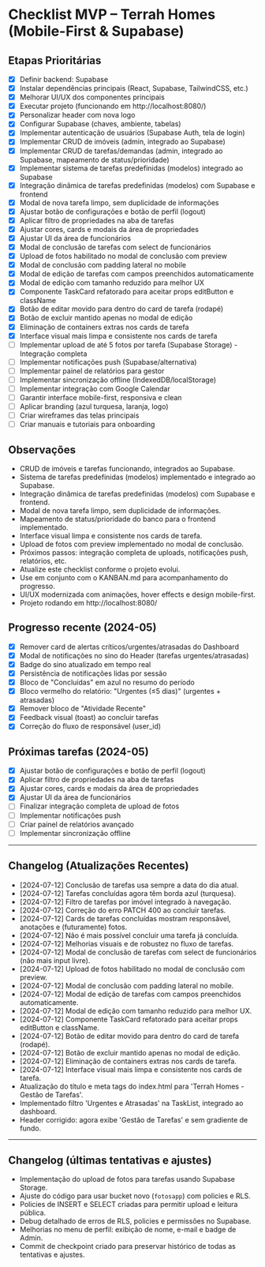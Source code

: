 # Checklist MVP – Terrah Homes (Mobile-First & Supabase)

## Etapas Prioritárias

- [x] Definir backend: Supabase
- [x] Instalar dependências principais (React, Supabase, TailwindCSS, etc.)
- [x] Melhorar UI/UX dos componentes principais
- [x] Executar projeto (funcionando em http://localhost:8080/)
- [x] Personalizar header com nova logo
- [x] Configurar Supabase (chaves, ambiente, tabelas)
- [x] Implementar autenticação de usuários (Supabase Auth, tela de login)
- [x] Implementar CRUD de imóveis (admin, integrado ao Supabase)
- [x] Implementar CRUD de tarefas/demandas (admin, integrado ao Supabase, mapeamento de status/prioridade)
- [x] Implementar sistema de tarefas predefinidas (modelos) integrado ao Supabase
- [x] Integração dinâmica de tarefas predefinidas (modelos) com Supabase e frontend
- [x] Modal de nova tarefa limpo, sem duplicidade de informações
- [x] Ajustar botão de configurações e botão de perfil (logout)
- [x] Aplicar filtro de propriedades na aba de tarefas
- [x] Ajustar cores, cards e modais da área de propriedades
- [x] Ajustar UI da área de funcionários
- [x] Modal de conclusão de tarefas com select de funcionários
- [x] Upload de fotos habilitado no modal de conclusão com preview
- [x] Modal de conclusão com padding lateral no mobile
- [x] Modal de edição de tarefas com campos preenchidos automaticamente
- [x] Modal de edição com tamanho reduzido para melhor UX
- [x] Componente TaskCard refatorado para aceitar props editButton e className
- [x] Botão de editar movido para dentro do card de tarefa (rodapé)
- [x] Botão de excluir mantido apenas no modal de edição
- [x] Eliminação de containers extras nos cards de tarefa
- [x] Interface visual mais limpa e consistente nos cards de tarefa
- [ ] Implementar upload de até 5 fotos por tarefa (Supabase Storage) - Integração completa
- [ ] Implementar notificações push (Supabase/alternativa)
- [ ] Implementar painel de relatórios para gestor
- [ ] Implementar sincronização offline (IndexedDB/localStorage)
- [ ] Implementar integração com Google Calendar
- [ ] Garantir interface mobile-first, responsiva e clean
- [ ] Aplicar branding (azul turquesa, laranja, logo)
- [ ] Criar wireframes das telas principais
- [ ] Criar manuais e tutoriais para onboarding

## Observações
- CRUD de imóveis e tarefas funcionando, integrados ao Supabase.
- Sistema de tarefas predefinidas (modelos) implementado e integrado ao Supabase.
- Integração dinâmica de tarefas predefinidas (modelos) com Supabase e frontend.
- Modal de nova tarefa limpo, sem duplicidade de informações.
- Mapeamento de status/prioridade do banco para o frontend implementado.
- Interface visual limpa e consistente nos cards de tarefa.
- Upload de fotos com preview implementado no modal de conclusão.
- Próximos passos: integração completa de uploads, notificações push, relatórios, etc.
- Atualize este checklist conforme o projeto evolui.
- Use em conjunto com o KANBAN.md para acompanhamento do progresso.
- UI/UX modernizada com animações, hover effects e design mobile-first.
- Projeto rodando em http://localhost:8080/

## Progresso recente (2024-05)

- [x] Remover card de alertas críticos/urgentes/atrasadas do Dashboard
- [x] Modal de notificações no sino do Header (tarefas urgentes/atrasadas)
- [x] Badge do sino atualizado em tempo real
- [x] Persistência de notificações lidas por sessão
- [x] Bloco de "Concluídas" em azul no resumo do período
- [x] Bloco vermelho do relatório: "Urgentes (≤5 dias)" (urgentes + atrasadas)
- [x] Remover bloco de "Atividade Recente"
- [x] Feedback visual (toast) ao concluir tarefas
- [x] Correção do fluxo de responsável (user_id)

## Próximas tarefas (2024-05)

- [x] Ajustar botão de configurações e botão de perfil (logout)
- [x] Aplicar filtro de propriedades na aba de tarefas
- [x] Ajustar cores, cards e modais da área de propriedades
- [x] Ajustar UI da área de funcionários
- [ ] Finalizar integração completa de upload de fotos
- [ ] Implementar notificações push
- [ ] Criar painel de relatórios avançado
- [ ] Implementar sincronização offline

---

## Changelog (Atualizações Recentes)

- [2024-07-12] Conclusão de tarefas usa sempre a data do dia atual.
- [2024-07-12] Tarefas concluídas agora têm borda azul (turquesa).
- [2024-07-12] Filtro de tarefas por imóvel integrado à navegação.
- [2024-07-12] Correção do erro PATCH 400 ao concluir tarefas.
- [2024-07-12] Cards de tarefas concluídas mostram responsável, anotações e (futuramente) fotos.
- [2024-07-12] Não é mais possível concluir uma tarefa já concluída.
- [2024-07-12] Melhorias visuais e de robustez no fluxo de tarefas.
- [2024-07-12] Modal de conclusão de tarefas com select de funcionários (não mais input livre).
- [2024-07-12] Upload de fotos habilitado no modal de conclusão com preview.
- [2024-07-12] Modal de conclusão com padding lateral no mobile.
- [2024-07-12] Modal de edição de tarefas com campos preenchidos automaticamente.
- [2024-07-12] Modal de edição com tamanho reduzido para melhor UX.
- [2024-07-12] Componente TaskCard refatorado para aceitar props editButton e className.
- [2024-07-12] Botão de editar movido para dentro do card de tarefa (rodapé).
- [2024-07-12] Botão de excluir mantido apenas no modal de edição.
- [2024-07-12] Eliminação de containers extras nos cards de tarefa.
- [2024-07-12] Interface visual mais limpa e consistente nos cards de tarefa.
- Atualização do título e meta tags do index.html para 'Terrah Homes - Gestão de Tarefas'.
- Implementado filtro 'Urgentes e Atrasadas' na TaskList, integrado ao dashboard.
- Header corrigido: agora exibe 'Gestão de Tarefas' e sem gradiente de fundo.

---

## Changelog (últimas tentativas e ajustes)

- Implementação do upload de fotos para tarefas usando Supabase Storage.
- Ajuste do código para usar bucket novo (`fotosapp`) com policies e RLS.
- Policies de INSERT e SELECT criadas para permitir upload e leitura pública.
- Debug detalhado de erros de RLS, policies e permissões no Supabase.
- Melhorias no menu de perfil: exibição de nome, e-mail e badge de Admin.
- Commit de checkpoint criado para preservar histórico de todas as tentativas e ajustes.


